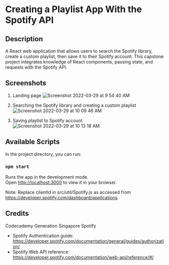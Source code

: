 # Creating a Playlist App With the Spotify API

## Description
A React web application that allows users to search the Spotify library, create a custom playlist, then save it to their Spotify account.
This capstone project integrates knowledge of React components, passing state, and requests with the Spotify API. 

## Screenshots

1. Landing page
![Screenshot 2022-03-29 at 9 54 40 AM](https://user-images.githubusercontent.com/29788431/160518295-316aaf0c-d68f-4661-b529-7672a3e12b6a.png)

2. Searching the Spotify library and creating a custom playlist
![Screenshot 2022-03-29 at 10 09 46 AM](https://user-images.githubusercontent.com/29788431/160518681-5acbf343-0395-405f-8bc2-8b730cf196ad.png)

3. Saving playlist to Spotify account
![Screenshot 2022-03-29 at 10 13 18 AM](https://user-images.githubusercontent.com/29788431/160518937-61091b89-02f2-4ed6-af0b-b513d4fad313.png)

## Available Scripts

In the project directory, you can run:

### `npm start`

Runs the app in the development mode.\
Open [http://localhost:3000](http://localhost:3000) to view it in your browser.

Note: Replace clientId in src/util/Spotify.js as accessed from https://developer.spotify.com/dashboard/applications

## Credits
Codecademy
Generation Singapore
Spotify
* Spotify Authentication guide: https://developer.spotify.com/documentation/general/guides/authorization/
* Spotify Web API reference: https://developer.spotify.com/documentation/web-api/reference/#/
